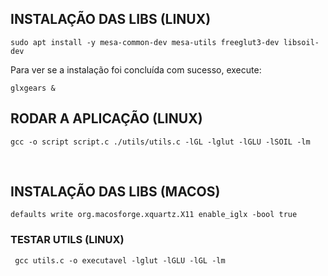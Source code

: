 ## INSTALAÇÃO DAS LIBS (LINUX)

```
sudo apt install -y mesa-common-dev mesa-utils freeglut3-dev libsoil-dev
```

Para ver se a instalação foi concluída com sucesso, execute:

```
glxgears &
```

## RODAR A APLICAÇÃO (LINUX)

```
gcc -o script script.c ./utils/utils.c -lGL -lglut -lGLU -lSOIL -lm
```

<br>

## INSTALAÇÃO DAS LIBS (MACOS)

```
defaults write org.macosforge.xquartz.X11 enable_iglx -bool true
```

### TESTAR UTILS (LINUX)
```
 gcc utils.c -o executavel -lglut -lGLU -lGL -lm
 ```
